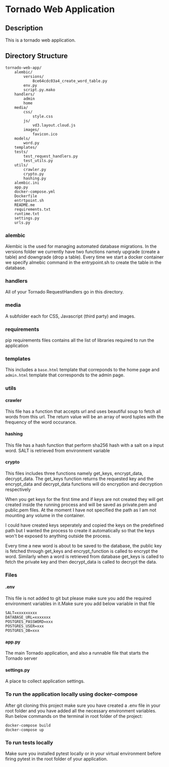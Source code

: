 Tornado Web Application 
===============================================================================

## Description

This is a tornado web application. 

## Directory Structure

    tornado-web-app/
        alembic/
            versions/
                8ce64cdc03a4_create_word_table.py
            env.py
            script.py.mako
        handlers/
            admin
            home
        media/
            css/
                style.css
            js/
                vd3.layout.cloud.js
            images/
                favicon.ico
        models/
            word.py
        templates/
        tests/
            test_request_handlers.py
            test_utils.py
        utils/
            crawler.py
            crypto.py
            hashing.py
        alembic.ini
        app.py
        docker-compose.yml
        Dockerfile
        entrtpoint.sh
        README.me
        requirements.txt
        runtime.txt
        settings.py
        urls.py

### alembic
Alembic is the used for managing automated database migrations. In the versions folder we currently have  two functions namely upgrade (create a table) and downgrade (drop a table). Every time we start a docker container we specify almebic command in the entrypoint.sh to create the table in the database.

### handlers

All of your Tornado RequestHandlers go in this directory.

### media

A subfolder each for CSS, Javascript (third party) and images. 

### requirements

pip requirements files contains all the list of libraries required to run the application

### templates

This includes a `base.html` template that correponds to the home page and 
`admin.html` template that corresponds to the admin page.

### utils

#### crawler

This file has a function that accepts url and uses beautiful soup to fetch all words from this url. The return value will be an array of word tuples with the frequency of the word occurance.

#### hashing

This file has a hash function that perform sha256 hash with a salt on a input word. SALT is retrieved from environment variable

#### crypto

This files includes three functions namely get_keys, encrypt_data, decrypt_data. The get_keys function returns the requested key and the encrypt_data and decrypt_data functions will do encryption and decryption respectively

When you get keys for the first time and if keys are not created they will get created inside the running process and will be saved as private.pem and public.pem files. At the moment I have not specified the path as I am not mounting any volume in the container.

 I could have created keys seperately and copied the keys on the predefined path but I wanted the process to create it automatically so that the keys won't be exposed to anything outside the process.

 Every time a new word is about to be saved to the database, the public key is fetched through get_keys and encrypt_function is called to encrypt the word. Similarly when a word is retrieved from database get_keys is called to fetch the private key and then decrypt_data is called to decrypt the data.

### Files

#### .env
This file is not added to git but please make sure you add the required environment variables in it.Make sure you add below variable in that file
```
SALT=xxxxxxxxx  
DATABASE_URL=xxxxxxx  
POSTGRES_PASSWORD=xxx  
POSTGRES_USER=xxx  
POSTGRES_DB=xxx  
```


#### app.py

The main Tornado application, and also a runnable file that starts the Tornado
server

#### settings.py

A place to collect application settings.


### To run the application locally using docker-compose
After git cloning this project make sure you have created a .env file in your root folder and you have added all the necessary environment variables. 
Run below commands on the terminal in root folder of the project:
```
docker-compose build  
docker-compose up  
```

### To run tests locally
Make sure you installed pytest locally or in your virtual environment before firing pytest in the root folder of your application. 

